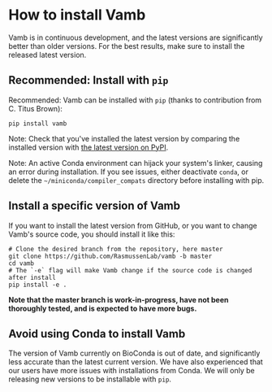 # How to install Vamb
Vamb is in continuous development, and the latest versions are significantly better than older versions.
For the best results, make sure to install the released latest version.

## Recommended: Install with `pip`
Recommended: Vamb can be installed with `pip` (thanks to contribution from C. Titus Brown):
```shell
pip install vamb
```

Note: Check that you've installed the latest version by comparing the installed version with [the latest version on PyPI](https://pypi.org/project/vamb/#history).

Note: An active Conda environment can hijack your system's linker, causing an error during installation.
If you see issues, either deactivate `conda`, or delete the `~/miniconda/compiler_compats` directory before installing with pip.

## Install a specific version of Vamb
If you want to install the latest version from GitHub, or you want to change Vamb's source code, you should install it like this:

```shell
# Clone the desired branch from the repository, here master
git clone https://github.com/RasmussenLab/vamb -b master
cd vamb
# The `-e` flag will make Vamb change if the source code is changed after install
pip install -e .
```

__Note that the master branch is work-in-progress, have not been thoroughly tested, and is expected to have more bugs.__

## Avoid using Conda to install Vamb
The version of Vamb currently on BioConda is out of date, and significantly less accurate than the latest current version.
We have also experienced that our users have more issues with installations from Conda.
We will only be releasing new versions to be installable with `pip`. 
